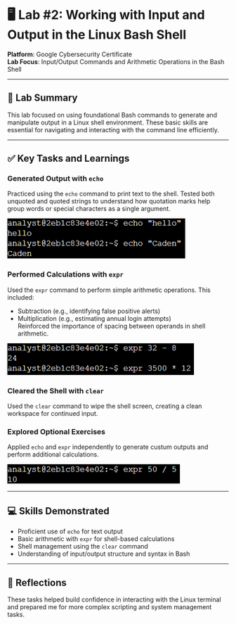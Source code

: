 # 🖥️ Lab #2: Working with Input and Output in the Linux Bash Shell

**Platform**: Google Cybersecurity Certificate  
**Lab Focus**: Input/Output Commands and Arithmetic Operations in the Bash Shell

---

## 🧠 Lab Summary

This lab focused on using foundational Bash commands to generate and manipulate output in a Linux shell environment. These basic skills are essential for navigating and interacting with the command line efficiently.

---

## ✅ Key Tasks and Learnings

### Generated Output with `echo`
Practiced using the `echo` command to print text to the shell. Tested both unquoted and quoted strings to understand how quotation marks help group words or special characters as a single argument.

![Echo Command Example](../images/linux_lab2_echo.png)


### Performed Calculations with `expr`
Used the `expr` command to perform simple arithmetic operations. This included:
- Subtraction (e.g., identifying false positive alerts)
- Multiplication (e.g., estimating annual login attempts)  
Reinforced the importance of spacing between operands in shell arithmetic.

![Expr Arithmetic Example](../images/linux_lab2_subtraction.png)


### Cleared the Shell with `clear`
Used the `clear` command to wipe the shell screen, creating a clean workspace for continued input.


### Explored Optional Exercises
Applied `echo` and `expr` independently to generate custum outputs and perform additional calculations. 

![Optional Exercises Screenshot](../images/linux_lab2_division.png)

---

## 💻 Skills Demonstrated

- Proficient use of `echo` for text output  
- Basic arithmetic with `expr` for shell-based calculations  
- Shell management using the `clear` command  
- Understanding of input/output structure and syntax in Bash  

---

## 🔁 Reflections

These tasks helped build confidence in interacting with the Linux terminal and prepared me for more complex scripting and system management tasks.

